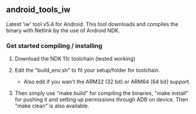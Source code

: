 ## android_tools_iw

Latest 'iw' tool v5.4 for Android.
This tool downloads and compiles the binary with Netlink by the use of Android NDK.


### Get started compiling / installing

1. Download the NDK 11c toolchain (tested working)
2. Edit the "build_env.sh" to fit your setup/folder for toolchain.
   - Also edit if you wan't the ARM32 (32 bit) or ARM64 (64 bit) support.

3. Then simply use "make build" for compiling the binaries, "make install" for pushing it
   and setting up permissions through ADB on device. Then "make clean" is also available.




